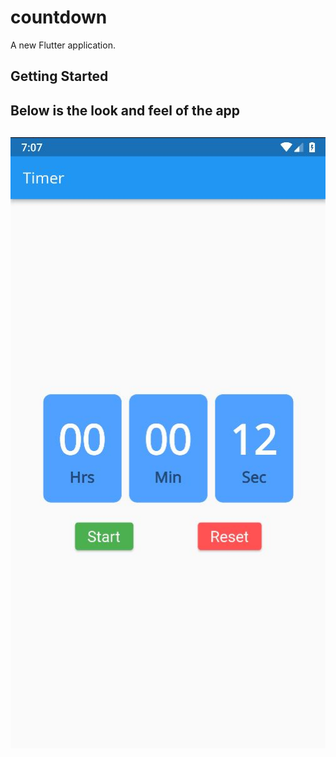 # countdown

A new Flutter application.

## Getting Started

Below is the look and feel of the app
---
![1](https://github.com/pandyama/Timer/blob/master/s1.JPG)
---
